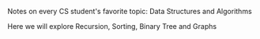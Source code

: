 Notes on every CS student's favorite topic: Data Structures and Algorithms

Here we will explore Recursion, Sorting, Binary Tree and Graphs